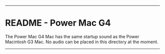 
***

# README - Power Mac G4

The Power Mac G4 Mac has the same startup sound as the Power Macintosh G3 Mac. No audio can be placed in this directory at the moment.

***
